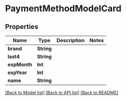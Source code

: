 # PaymentMethodModelCard

## Properties
Name | Type | Description | Notes
------------ | ------------- | ------------- | -------------
**brand** | **String** |  | 
**last4** | **String** |  | 
**expMonth** | **Int** |  | 
**expYear** | **Int** |  | 
**name** | **String** |  | 

[[Back to Model list]](../README.md#documentation-for-models) [[Back to API list]](../README.md#documentation-for-api-endpoints) [[Back to README]](../README.md)


